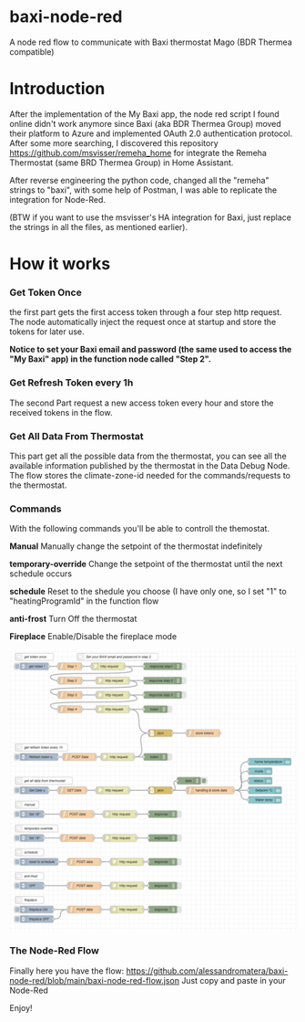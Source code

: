 # baxi-node-red
A node red flow to communicate with Baxi thermostat Mago (BDR Thermea compatible)

# Introduction
After the implementation of the My Baxi app, the node red script I found online didn't work anymore since Baxi (aka BDR Thermea Group) moved their platform to Azure and implemented OAuth 2.0 authentication protocol. After some more searching, I discovered this repository <link>https://github.com/msvisser/remeha_home</link> for integrate the Remeha Thermostat (same BRD Thermea Group) in Home Assistant.

After reverse engineering the python code, changed all the "remeha" strings to "baxi", with some help of Postman, I was able to replicate the integration for Node-Red.

(BTW if you want to use the msvisser's HA integration for Baxi, just replace the strings in all the files, as mentioned earlier).

# How it works
### Get Token Once
the first part gets the first access token through a four step http request. The node automatically inject the request once at startup and store the tokens for later use.

<b>Notice to set your Baxi email and password (the same used to access the "My Baxi" app) in the function node called "Step 2".</b>

### Get Refresh Token every 1h
The second Part request a new access token every hour and store the received tokens in the flow.

### Get All Data From Thermostat
This part get all the possible data from the thermostat, you can see all the available information published by the thermostat in the Data Debug Node. The flow stores the climate-zone-id needed for the commands/requests to the thermostat.

### Commands
With the following commands you'll be able to controll the themostat.

<b>Manual</b> Manually change the setpoint of the thermostat indefinitely

<b>temporary-override</b> Change the setpoint of the thermostat until the next schedule occurs

<b>schedule</b> Reset to the shedule you choose (I have only one, so I set "1" to "heatingProgramId" in the function flow

<b>anti-frost</b> Turn Off the thermostat

<b>Fireplace</b> Enable/Disable the fireplace mode

![Node-Red Flow](https://github.com/alessandromatera/baxi-node-red/blob/main/baxi-node-red-flow.png)

### The Node-Red Flow
Finally here you have the flow: <link>https://github.com/alessandromatera/baxi-node-red/blob/main/baxi-node-red-flow.json</link>
Just copy and paste in your Node-Red

Enjoy!
